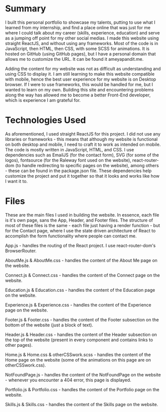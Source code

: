 
# Summary #
I built this personal portfolio to showcase my talents, putting to use what I learned from my internship, and find a place online that was just for me where I could talk about my career (skills, experience, education) and serve as a jumping off point for my other social medias. I made this website using straight ReactJS, and without using any frameworks. Most of the code is in JavaScript, then HTML, then CSS, with some SCSS for animations. It is hosted on GitHub (using GitHub pages), but I have a personal domain that allows me to customize the URL. It can be found it ameyapandit.me. 

Adding the content for my website was not as difficult as understanding and using CSS to display it. I am still learning to make this website compatible with mobile, hence the best user experience for my website is on Desktop browser. If I were to use frameworks, this would be handled for me, but I wanted to learn on my own. Building this site and encountering problems along the way has allowed me to become a better Front-End developer, which is experience I am grateful for. 

# Technologies Used #
As aforementioned, I used straight ReactJS for this project. I did not use any libraries or frameworks - this means that although my website is functional on both desktop and mobile, I need to craft it to work as intended on mobile. The code is mostly written in JavaScript, HTML, and CSS. I use dependencies such as EmailJS (for the contact form), SVG (for some of the logos), fontsource (for the Raleway font used on the website), react-router-dom (to handle redirecting to specific pages on the website), among others - these can be found in the package.json file. These dependencies help customize the project and put it together so that it looks and works like how I want it to. 

# Files #
These are the main files I used in building the website. In essence, each file is it's own page, sans the App, Header, and Footer files. The structure of most of these files is the same - each file just having a render function - but for the Contact page, where I use the state driven architecture of React to accomplish the form functionality where people can contact me.

App.js - handles the routing of the React project. I use react-router-dom's BrowserRouter.

AboutMe.js & AboutMe.css - handles the content of the About Me page on the website.

Connect.js & Connect.css - handles the content of the Connect page on the website.

Education.js & Education.css - handles the content of the Education page on the website.

Experience.js & Experience.css - handles the content of the Experience page on the website.

Footer.js & Footer.css - handles the content of the Footer subsection on the bottom of the website (just a block of text).

Header.js & Header.css - handles the content of the Header subsection on the top of the website (present in every component and contains links to other pages).

Home.js & Home.css & otherCSSwork.scss - handles the content of the Home page on the website (some of the animations on this page are on otherCSSwork.css).

NotFoundPage.js - handles the content of the NotFoundPage on the website - whenever you encounter a 404 error, this page is displayed.

Portfolio.js & Portfolio.css - handles the content of the Portfolio page on the website.

Skills.js & Skills.css - handles the content of the Skills page on the website.
